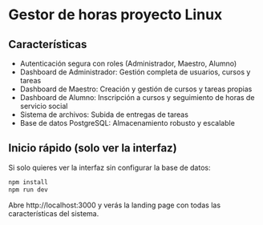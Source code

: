 # Gestor de horas proyecto Linux

## Características

 - Autenticación segura con roles (Administrador, Maestro, Alumno)
 - Dashboard de Administrador: Gestión completa de usuarios, cursos y tareas
 - Dashboard de Maestro: Creación y gestión de cursos y tareas propias
 - Dashboard de Alumno: Inscripción a cursos y seguimiento de horas de servicio social
 - Sistema de archivos: Subida de entregas de tareas
 - Base de datos PostgreSQL: Almacenamiento robusto y escalable
 
 ## Inicio rápido (solo ver la interfaz)

 Si solo quieres ver la interfaz sin configurar la base de datos:

 ```bash
 npm install
 npm run dev
 ```
 
 Abre http://localhost:3000 y verás la landing page con todas las características del sistema.
 
